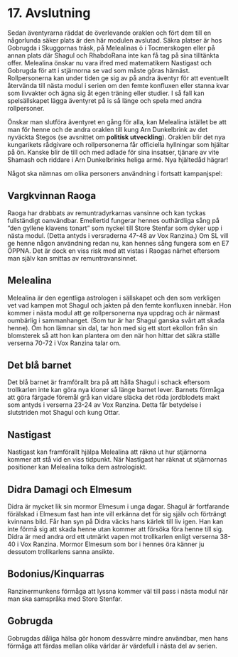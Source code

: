 <title>Avslutning - Oraklets fyra ögon</title>

# 17. Avslutning

Sedan äventyrarna räddat de överlevande oraklen och fört dem till en någorlunda säker plats är den här modulen avslutad. Säkra platser är hos Gobrugda i Skuggornas träsk, på Melealinas ö i Tocmerskogen eller på annan plats där Shagul och RhabdoRana inte kan få tag på sina tilltänkta offer. Melealina önskar nu vara ifred med matematikern Nastigast och Gobrugda för att i stjärnorna se vad som måste göras härnäst. Rollpersonerna kan under tiden ge sig av på andra äventyr för att eventuellt återvända till nästa modul i serien om den femte konfluxen eller stanna kvar som livvakter och ägna sig åt egen träning eller studier. I så fall kan spelsällskapet lägga äventyret på is så länge och spela med andra rollpersoner.

Önskar man slutföra äventyret en gång för alla, kan Melealina istället be att man för henne och de andra oraklen till kung Arn Dunkelbrink av det nyväckta Stegos (se avsnittet om **politisk utveckling**). Oraklen blir det nya kungarikets rådgivare och rollpersonerna får officiella hyllningar som hjältar på ön. Kanske blir de till och med adlade för sina insatser, tjänare av vite Shamash och riddare i Arn Dunkelbrinks heliga armé. Nya hjältedåd hägrar!

Något ska nämnas om olika personers användning i fortsatt kampanjspel:

## Vargkvinnan Raoga

Raoga har drabbats av remuntradyrkarnas vansinne och kan tyckas fullständigt oanvändbar. Emellertid fungerar hennes outhärdliga sång på ”den gyllene klavens tonart” som nyckel till Store Stenfar som dyker upp i nästa modul. (Detta antyds i versraderna 47-48 av Vox Ranzina.) Om SL vill ge henne någon användning redan nu, kan hennes sång fungera som en E7 ÖPPNA. Det är dock en viss risk med att vistas i Raogas närhet eftersom man själv kan smittas av remuntravansinnet.

## Melealina

Melealina är den egentliga astrologen i sällskapet och den som verkligen vet vad kampen mot Shagul och jakten på den femte konfluxen innebär. Hon kommer i nästa modul att ge rollpersonerna nya uppdrag och är närmast oumbärlig i sammanhanget. (Som tur är har Shagul ganska svårt att skada henne). Om hon lämnar sin dal, tar hon med sig ett stort ekollon från sin blomsterek så att hon kan plantera om den när hon hittar det säkra ställe verserna 70-72 i Vox Ranzina talar om.

## Det blå barnet

Det blå barnet är framförallt bra på att hålla Shagul i schack eftersom trollkarlen inte kan göra nya kloner så länge barnet lever. Barnets förmåga att göra färgade föremål grå kan vidare släcka det röda jordblodets makt som antyds i verserna 23-24 av Vox Ranzina. Detta får betydelse i slutstriden mot Shagul och kung Ottar. 

## Nastigast

Nastigast kan framförallt hjälpa Melealina att räkna ut hur stjärnorna kommer att stå vid en viss tidpunkt. När Nastigast har räknat ut stjärnornas positioner kan Melealina tolka dem astrologiskt.

## Didra Damagi och Elmesum

Didra är mycket lik sin mormor Elmesum i unga dagar. Shagul är fortfarande förälskad i Elmesum fast han inte vill erkänna det för sig själv och förträngt kvinnans bild. Får han syn på Didra väcks hans kärlek till liv igen. Han kan inte förmå sig att skada henne utan kommer att försöka föra henne till sig. Didra är med andra ord ett utmärkt vapen mot trollkarlen enligt verserna 38-40 i Vox Ranzina. Mormor Elmesum som bor i hennes öra känner ju dessutom trollkarlens sanna ansikte.

## Bodonius/Kinquarras

Ranzinermunkens förmåga att lyssna kommer väl till pass i nästa modul när man ska samspråka med Store Stenfar.

## Gobrugda

Gobrugdas dåliga hälsa gör honom dessvärre mindre användbar, men hans förmåga att färdas mellan olika världar är värdefull i nästa del av serien.
